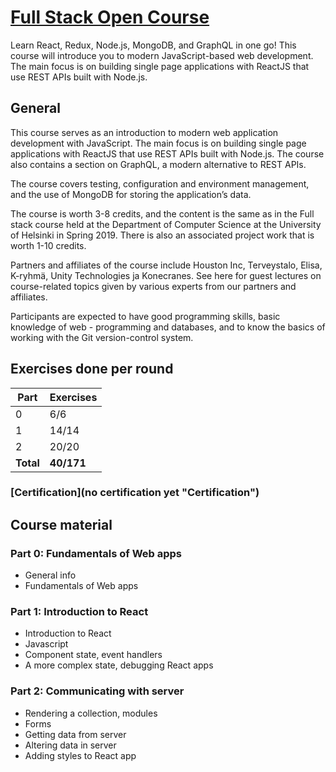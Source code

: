 # [Full Stack Open Course](https://fullstackopen.com/en/ "Full Stack Open 2019 Homepage")

Learn React, Redux, Node.js, MongoDB, and GraphQL in one go! This course will introduce you to modern JavaScript-based web development. The main focus is on building single page applications with ReactJS that use REST APIs built with Node.js.

## General

This course serves as an introduction to modern web application development with JavaScript. The main focus is on building single page applications with ReactJS that use REST APIs built with Node.js. The course also contains a section on GraphQL, a modern alternative to REST APIs.

The course covers testing, configuration and environment management, and the use of MongoDB for storing the application’s data.

The course is worth 3-8 credits, and the content is the same as in the Full stack course held at the Department of Computer Science at the University of Helsinki in Spring 2019. There is also an associated project work that is worth 1-10 credits.

Partners and affiliates of the course include Houston Inc, Terveystalo, Elisa, K-ryhmä, Unity Technologies ja Konecranes. See here for guest lectures on course-related topics given by various experts from our partners and affiliates.

Participants are expected to have good programming skills, basic knowledge of web - programming and databases, and to know the basics of working with the Git version-control system.

## Exercises done per round

| Part  | Exercises|
| ---   | ---     |
| 0     | 6/6     |
| 1     | 14/14   |
| 2     | 20/20   |    
| __Total__ | __40/171__ | 

### [Certification](no certification yet "Certification")

## Course material
### Part 0: Fundamentals of Web apps
* General info
* Fundamentals of Web apps
### Part 1: Introduction to React
* Introduction to React
* Javascript
* Component state, event handlers
* A more complex state, debugging React apps
### Part 2: Communicating with server
* Rendering a collection, modules
* Forms
* Getting data from server
* Altering data in server
* Adding styles to React app
